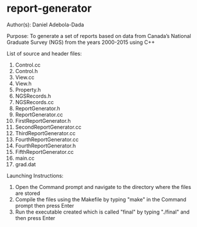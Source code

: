 # report-generator

Author(s): Daniel Adebola-Dada

Purpose: To generate a set of reports based on data from Canada’s National Graduate Survey (NGS)
         from the years 2000-2015 using C++

List of source and header files:
1. Control.cc
2. Control.h
3. View.cc
4. View.h
5. Property.h
6. NGSRecords.h
7. NGSRecords.cc
8. ReportGenerator.h
9. ReportGenerator.cc
10. FirstReportGenerator.h
11. SecondReportGenerator.cc
12. ThirdReportGenerator.cc
13. FourthReportGenerator.cc
14. FourthReportGenerator.h
15. FifthReportGenerator.cc
16. main.cc
17. grad.dat


Launching Instructions:
1. Open the Command prompt and navigate to the directory where the files are stored
2. Compile the files using the Makefile by typing "make" in the Command prompt then press Enter
3. Run the executable created which is called "final" by typing "./final" and then press Enter
